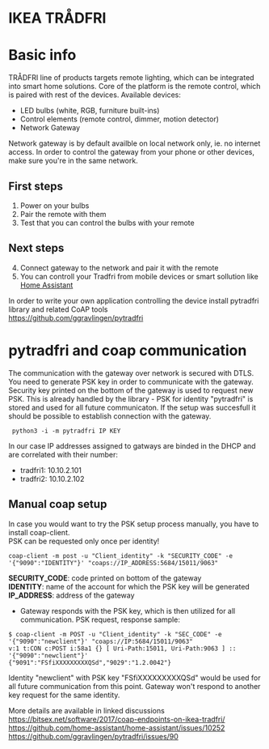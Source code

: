 IKEA TRÅDFRI
===================
# Basic info
TRÅDFRI line of products targets remote lighting, which can be integrated into smart home solutions. Core of the platform is the remote control, which is paired with rest of the devices.
Available devices:

 - LED bulbs (white, RGB, furniture built-ins)
 - Control elements (remote control, dimmer, motion detector)
 - Network Gateway

Network gateway is by default availble on local network only, ie. no internet access. In order to control the gateway from your phone or other devices, make sure you're in the same network.

## First steps
 1. Power on your bulbs
 2. Pair the remote with them
 3. Test that you can control the bulbs with your remote

## Next steps
 4. Connect gateway to the network and pair it with the remote
 5. You can controll your Tradfri from mobile devices or smart sollution like [Home Assistant](https://home-assistant.io/)

In order to write your own application controlling the device install pytradfri library and related CoAP tools<BR>https://github.com/ggravlingen/pytradfri

# pytradfri and coap communication
The communication with the gateway over network is secured with DTLS. You need to generate PSK key in order to communicate with the gateway. Security key printed on the bottom of the gateway is used to request new PSK. This is already handled by the library - PSK for identity "pytradfri" is stored and used for all future communicaton.
If the setup was succesfull it should be possible to establish connection with the gateway.
```
 python3 -i -m pytradfri IP KEY
```
In our case IP addresses assigned to gatways are binded in the DHCP and are correlated with their number:

 - tradfri1: 10.10.2.101 
 - tradfri2: 10.10.2.102

## Manual coap setup
In case you would want to try the PSK setup process manually, you have to install coap-client.<BR>
PSK can be requested only once per identity!

```
coap-client -m post -u "Client_identity" -k "SECURITY_CODE" -e '{"9090":"IDENTITY"}' "coaps://IP_ADDRESS:5684/15011/9063"
```
**SECURITY_CODE**: code printed on bottom of the gateway<BR>
**IDENTITY**: name of the account for which the PSK key will be generated<BR>
**IP_ADDRESS**: address of the gateway

 - Gateway responds with the PSK key, which is then utilized for all communication.
PSK request, response sample:

```
$ coap-client -m POST -u "Client_identity" -k "SEC_CODE" -e '{"9090":"newclient"}' "coaps://IP:5684/15011/9063"
v:1 t:CON c:POST i:58a1 {} [ Uri-Path:15011, Uri-Path:9063 ] :: '{"9090":"newclient"}'
{"9091":"FSfiXXXXXXXXXQSd","9029":"1.2.0042"}
```
Identity "newclient" with PSK key "FSfiXXXXXXXXXQSd" would be used for all future communication from this point. Gateway won't respond to another key request for the same identity.


More details are available in linked discussions<BR>
https://bitsex.net/software/2017/coap-endpoints-on-ikea-tradfri/ <BR>
https://github.com/home-assistant/home-assistant/issues/10252 <BR>
https://github.com/ggravlingen/pytradfri/issues/90
